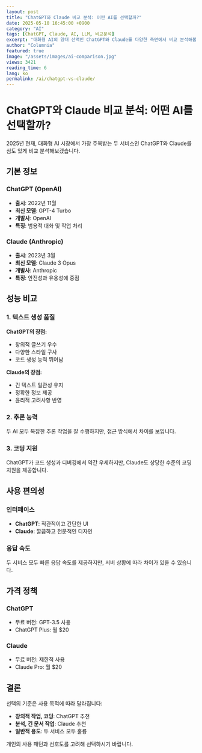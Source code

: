 ```yaml
---
layout: post
title: "ChatGPT와 Claude 비교 분석: 어떤 AI를 선택할까?"
date: 2025-05-10 16:45:00 +0900
category: "AI"
tags: [ChatGPT, Claude, AI, LLM, 비교분석]
excerpt: "대화형 AI의 양대 산맥인 ChatGPT와 Claude를 다양한 측면에서 비교 분석해봅니다."
author: "Columnia"
featured: true
image: "/assets/images/ai-comparison.jpg"
views: 3421
reading_time: 6
lang: ko
permalink: /ai/chatgpt-vs-claude/
---
```


# ChatGPT와 Claude 비교 분석: 어떤 AI를 선택할까?

2025년 현재, 대화형 AI 시장에서 가장 주목받는 두 서비스인 ChatGPT와 Claude를 심도 있게 비교 분석해보겠습니다.

## 기본 정보

### ChatGPT (OpenAI)
- **출시**: 2022년 11월
- **최신 모델**: GPT-4 Turbo
- **개발사**: OpenAI
- **특징**: 범용적 대화 및 작업 처리

### Claude (Anthropic)
- **출시**: 2023년 3월  
- **최신 모델**: Claude 3 Opus
- **개발사**: Anthropic
- **특징**: 안전성과 유용성에 중점

## 성능 비교

### 1. 텍스트 생성 품질

**ChatGPT의 장점:**
- 창의적 글쓰기 우수
- 다양한 스타일 구사
- 코드 생성 능력 뛰어남

**Claude의 장점:**
- 긴 텍스트 일관성 유지
- 정확한 정보 제공
- 윤리적 고려사항 반영

### 2. 추론 능력

두 AI 모두 복잡한 추론 작업을 잘 수행하지만, 접근 방식에서 차이를 보입니다.

### 3. 코딩 지원

ChatGPT가 코드 생성과 디버깅에서 약간 우세하지만, Claude도 상당한 수준의 코딩 지원을 제공합니다.

## 사용 편의성

### 인터페이스
- **ChatGPT**: 직관적이고 간단한 UI
- **Claude**: 깔끔하고 전문적인 디자인

### 응답 속도
두 서비스 모두 빠른 응답 속도를 제공하지만, 서버 상황에 따라 차이가 있을 수 있습니다.

## 가격 정책

### ChatGPT
- 무료 버전: GPT-3.5 사용
- ChatGPT Plus: 월 $20

### Claude  
- 무료 버전: 제한적 사용
- Claude Pro: 월 $20

## 결론

선택의 기준은 사용 목적에 따라 달라집니다:

- **창의적 작업, 코딩**: ChatGPT 추천
- **분석, 긴 문서 작업**: Claude 추천  
- **일반적 용도**: 두 서비스 모두 훌륭

개인의 사용 패턴과 선호도를 고려해 선택하시기 바랍니다.